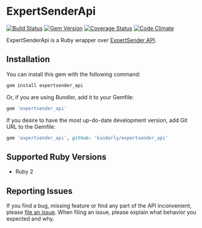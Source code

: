 # ExpertSenderApi

[![Build Status](https://travis-ci.org/kinderly/expertsender_api.png?branch=master)](https://travis-ci.org/kinderly/expertsender_api)
[![Gem Version](https://badge.fury.io/rb/expertsender_api.png)](http://badge.fury.io/rb/expertsender_api)
[![Coverage Status](https://coveralls.io/repos/kinderly/expertsender_api/badge.png)](https://coveralls.io/r/kinderly/expertsender_api)
[![Code Climate](https://codeclimate.com/github/kinderly/expertsender_api.png)](https://codeclimate.com/github/kinderly/expertsender_api)

ExpertSenderApi is a Ruby wrapper over [ExpertSender API](http://manual.expertsender.ru/).

## Installation

You can install this gem with the following command:

```bash
gem install expertsender_api
```

Or, if you are using Bundler, add it to your Gemfile:

```ruby
gem 'expertsender_api'
```

If you desire to have the most up-do-date development version, add Git URL to the Gemfile:
```ruby
gem 'expertsender_api', github: 'kinderly/expertsender_api'
```

## Supported Ruby Versions
* Ruby 2

## Reporting Issues

If you find a bug, missing feature or find any part of the API inconvenient, please [file an issue](https://github.com/kinderly/expertsender_api/issues/new). When filing an issue, please explain what behavior you expected and why.
